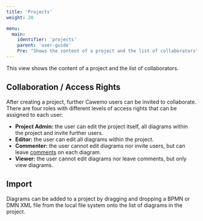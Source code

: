 ```yaml
---
title: 'Projects'
weight: 20

menu:
  main:
    identifier: 'projects'
    parent: 'user-guide'
    Pre: "Shows the content of a project and the list of collaborators"
---
```


This view shows the content of a project and the list of collaborators.

## Collaboration / Access Rights

After creating a project, further Cawemo users can be invited to collaborate. There are four roles with different levels of access rights that can be assigned to each user:

- **Project Admin:** the user can edit the project itself, all diagrams within the project and invite further users.
- **Editor:** the user can edit all diagrams within the project.
- **Commenter:** the user cannot edit diagrams nor invite users, but can leave [comments](../diagrams#comments) on each diagram.
- **Viewer:** the user cannot edit diagrams nor leave comments, but only view diagrams.

## Import

Diagrams can be added to a project by dragging and dropping a BPMN or DMN XML file from the local file system onto the list of diagrams in the project.
